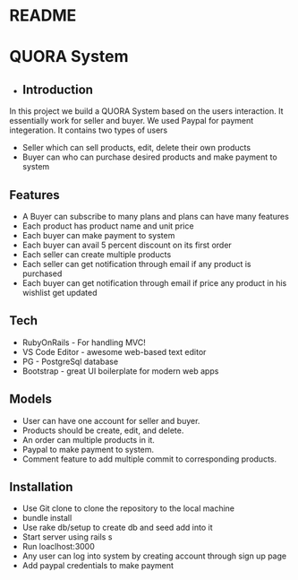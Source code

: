 # README

# QUORA System
* ## Introduction
In this project we build a QUORA System based on the users interaction. It essentially work for seller and buyer. We used Paypal for payment integeration. It contains two types of users
- Seller which can sell products, edit, delete their own products
- Buyer can who can purchase desired products and make payment to system
## Features
- A Buyer can subscribe to many plans and plans can have many features
- Each product has product name and unit price
- Each buyer can make payment to system
- Each buyer can avail 5 percent discount on its first order
- Each seller can create multiple products
- Each seller can get notification through email if any product is purchased
- Each buyer can get notification through email if price any product in his wishlist get updated
## Tech
- RubyOnRails - For handling MVC!
- VS Code Editor - awesome web-based text editor
- PG - PostgreSql database
- Bootstrap - great UI boilerplate for modern web apps
## Models
- User can have one account for seller and buyer.
- Products should be create, edit, and delete.
- An order can multiple products in it.
- Paypal to make payment to system.
- Comment feature to add multiple commit to corresponding products.
## Installation
- Use Git clone to clone the repository to the local machine
- bundle install
-    Use rake db/setup to create db and seed add into it
 -   Start server using rails s
 -   Run loaclhost:3000
 -   Any user can log into system by creating account through sign up page
 -   Add paypal credentials to make payment


